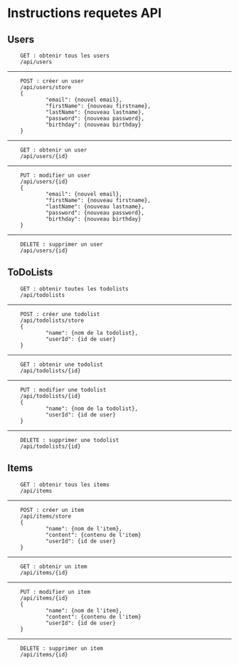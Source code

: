 # Instructions requetes API


## Users

        GET : obtenir tous les users 
        /api/users
---
        POST : créer un user
        /api/users/store
        {
                "email": {nouvel email},
                "firstName": {nouveau firstname},
                "lastName": {nouveau lastname},
                "password": {nouveau password},
                "birthday": {nouveau birthday}
        }
---
        GET : obtenir un user
        /api/users/{id}
---
        PUT : modifier un user
        /api/users/{id}
        {
                "email": {nouvel email},
                "firstName": {nouveau firstname},
                "lastName": {nouveau lastname},
                "password": {nouveau password},
                "birthday": {nouveau birthday}
        }
---
        DELETE : supprimer un user
        /api/users/{id}


## ToDoLists

        GET : obtenir toutes les todolists
        /api/todolists
---
        POST : créer une todolist
        /api/todolists/store
        {
                "name": {nom de la todolist},
                "userId": {id de user}
        }
---
        GET : obtenir une todolist
        /api/todolists/{id}
---
        PUT : modifier une todolist
        /api/todolists/{id}
        {
                "name": {nom de la todolist},
                "userId": {id de user}
        }
---
        DELETE : supprimer une todolist
        /api/todolists/{id}


## Items

        GET : obtenir tous les items
        /api/items
---
        POST : créer un item
        /api/items/store
        {
                "name": {nom de l'item},
                "content": {contenu de l'item}
                "userId": {id de user}
        }
---
        GET : obtenir un item
        /api/items/{id}
---
        PUT : modifier un item
        /api/items/{id}
        {
                "name": {nom de l'item},
                "content": {contenu de l'item}
                "userId": {id de user}
        }
---
        DELETE : supprimer un item
        /api/items/{id}